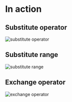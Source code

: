 # In action

## Substitute operator

![substitute operator](https://user-images.githubusercontent.com/3751019/153144389-e96f0cd4-6151-43ec-96d1-722cd6a4dcca.gif)

## Substitute range

![substitute range](https://user-images.githubusercontent.com/3751019/153144412-7be1a5b7-e233-4947-8dfc-37fdedbc1ba0.gif)

## Exchange operator

![exchange operator](https://user-images.githubusercontent.com/3751019/153144426-f0605cb3-2e6f-44bb-9893-760c99c6c442.gif)
